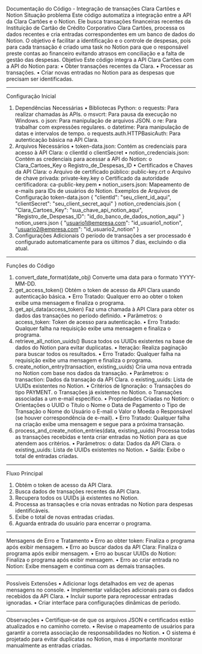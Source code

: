 Documentação do Código - Integração de transações Clara Cartões e Notion
Situação problema
Este código automatiza a integração entre a API da Clara Cartões e o Notion. Ele busca transações financeiras recentes da Instituição de Cartão de Crédito Corporativo Clara Cartões, processa os dados recentes e cria entradas correspondentes em um banco de dados do Notion. O objetivo é facilitar a identificação e o controle de despesas, pois para cada transação é criado uma task no Notion para que o responsável preste contas ao financeiro evitando atrasos em conciliação e a falta de gestão das despesas.
Objetivo
Este código integra a API Clara Cartões com a API do Notion para:
•	Obter transações recentes da Clara.
•	Processar as transações.
•	Criar novas entradas no Notion para as despesas que precisam ser identificadas.
________________________________________
Configuração Inicial
1. Dependências Necessárias
•	Bibliotecas Python:
o	requests: Para realizar chamadas às APIs.
o	msvcrt: Para pausa da execução no Windows.
o	json: Para manipulação de arquivos JSON.
o	re: Para trabalhar com expressões regulares.
o	datetime: Para manipulação de datas e intervalos de tempo.
o	requests.auth.HTTPBasicAuth: Para autenticação básica na API Clara.
2. Arquivos Necessários
•	token-data.json: Contém as credenciais para acesso à API Clara:
o	clientId
o	clientSecret
•	notion_credenciais.json: Contém as credenciais para acessar a API do Notion:
o	Clara_Cartoes_Key
o	Registro_de_Despesas_ID
•	Certificados e Chaves da API Clara:
o	Arquivo de certificado público: public-key.crt
o	Arquivo de chave privada: private-key.key
o	Certificado da autoridade certificadora: ca-public-key.pem
•	notion_users.json: Mapeamento de e-mails para IDs de usuários do Notion.
Exemplos de Arquivos de Configuração
token-data.json
{
  "clientId": "seu_client_id_aqui",
  "clientSecret": "seu_client_secret_aqui"
}
notion_credenciais.json
{
  "Clara_Cartoes_Key": "sua_chave_api_notion_aqui",
  "Registro_de_Despesas_ID": "id_do_banco_de_dados_notion_aqui"
}
notion_users.json
{
  "usuario1@empresa.com": "id_usuario1_notion",
  "usuario2@empresa.com": "id_usuario2_notion"
}
3. Configurações Adicionais
O período de transações a ser processado é configurado automaticamente para os últimos 7 dias, excluindo o dia atual.
________________________________________
Funções do Código
1. convert_date_format(date_obj)
Converte uma data para o formato YYYY-MM-DD.
2. get_access_token()
Obtém o token de acesso da API Clara usando autenticação básica.
•	Erro Tratado: Qualquer erro ao obter o token exibe uma mensagem e finaliza o programa.
3. get_api_data(access_token)
Faz uma chamada à API Clara para obter os dados das transações no período definido.
•	Parâmetros:
o	access_token: Token de acesso para autenticação.
•	Erro Tratado: Qualquer falha na requisição exibe uma mensagem e finaliza o programa.
4. retrieve_all_notion_uuids()
Busca todos os UUIDs existentes na base de dados do Notion para evitar duplicatas.
•	Iteração: Realiza paginação para buscar todos os resultados.
•	Erro Tratado: Qualquer falha na requisição exibe uma mensagem e finaliza o programa.
5. create_notion_entry(transaction, existing_uuids)
Cria uma nova entrada no Notion com base nos dados da transação.
•	Parâmetros:
o	transaction: Dados da transação da API Clara.
o	existing_uuids: Lista de UUIDs existentes no Notion.
•	Critérios de Ignoração:
o	Transações do tipo PAYMENT.
o	Transações já existentes no Notion.
o	Transações associadas a um e-mail específico.
•	Propriedades Criadas no Notion:
o	Orientações
o	UUID
o	Título
o	Nome
o	Data de Pagamento
o	Tipo de Transação
o	Nome do Usuário
o	E-mail
o	Valor
o	Moeda
o	Responsável (se houver correspondência de e-mail).
•	Erro Tratado: Qualquer falha na criação exibe uma mensagem e segue para a próxima transação.
6. process_and_create_notion_entries(data, existing_uuids)
Processa todas as transações recebidas e tenta criar entradas no Notion para as que atendem aos critérios.
•	Parâmetros:
o	data: Dados da API Clara.
o	existing_uuids: Lista de UUIDs existentes no Notion.
•	Saída: Exibe o total de entradas criadas.
________________________________________
Fluxo Principal
1.	Obtém o token de acesso da API Clara.
2.	Busca dados de transações recentes da API Clara.
3.	Recupera todos os UUIDs já existentes no Notion.
4.	Processa as transações e cria novas entradas no Notion para despesas identificáveis.
5.	Exibe o total de novas entradas criadas.
6.	Aguarda entrada do usuário para encerrar o programa.
________________________________________
Mensagens de Erro e Tratamento
•	Erro ao obter token: Finaliza o programa após exibir mensagem.
•	Erro ao buscar dados da API Clara: Finaliza o programa após exibir mensagem.
•	Erro ao buscar UUIDs do Notion: Finaliza o programa após exibir mensagem.
•	Erro ao criar entrada no Notion: Exibe mensagem e continua com as demais transações.
________________________________________
Possíveis Extensões
•	Adicionar logs detalhados em vez de apenas mensagens no console.
•	Implementar validações adicionais para os dados recebidos da API Clara.
•	Incluir suporte para reprocessar entradas ignoradas.
•	Criar interface para configurações dinâmicas de período.
________________________________________
Observações
•	Certifique-se de que os arquivos JSON e certificados estão atualizados e no caminho correto.
•	Revise o mapeamento de usuários para garantir a correta associação de responsabilidades no Notion.
•	O sistema é projetado para evitar duplicatas no Notion, mas é importante monitorar manualmente as entradas criadas.

